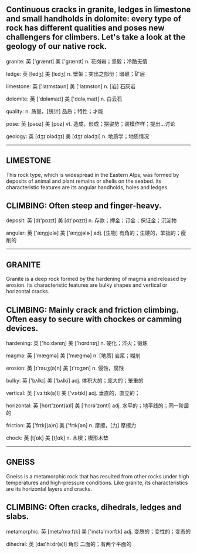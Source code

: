 Continuous cracks in granite, ledges in limestone and small handholds in dolomite: every type of rock has different qualities and poses new challengers for climbers. Let's take a look at the geology of our native rock.
----
granite: 英 ['grænɪt] 美 ['grænɪt] n. 花岗岩；坚毅；冷酷无情

ledge: 英 [ledʒ] 美 [lɛdʒ] n. 壁架；突出之部份；暗礁；矿层

limestone: 英 ['laɪmstəʊn] 美 ['laɪmston] n. [岩] 石灰岩

dolomite: 英 ['dɒləmaɪt] 美 ['dɑlə,maɪt] n. 白云石

quality: n. 质量，[统计] 品质；特性；才能

pose: 英 [pəʊz] 美 [poz] vt. 造成，形成；摆姿势；装模作样；提出…讨论

geology: 英 [dʒɪ'ɒlədʒɪ] 美 [dʒɪ'ɑlədʒi] n. 地质学；地质情况

----
LIMESTONE
----
This rock type, which is widespread in the Eastern Alps, was formed by deposits of animal and plant remains or shells on the seabed. its characteristic features are its angular handholds, holes and ledges.

CLIMBING: Often steep and finger-heavy.
----
deposit: 英 [dɪ'pɒzɪt] 美 [dɪ'pɑzɪt] n. 存款；押金；订金；保证金；沉淀物

angular: 英 ['æŋgjʊlə] 美 ['æŋɡjəlɚ] adj. [生物] 有角的；生硬的，笨拙的；瘦削的

----
GRANITE
----
Granite is a deep rock formed by the hardening of magma and released by erosion. its characteristic features are bulky shapes and vertical or horizontal cracks.

CLIMBING: Mainly crack and friction climbing. Often easy to secure with chockes or camming devices.
----
hardening: 英 ['hɑːdənɪŋ] 美 ['hɑrdnɪŋ]   n. 硬化；淬火；锻炼  

magma: 英 ['mægmə] 美 ['mæɡmə] n. [地质] 岩浆；糊剂

erosion: 英 [ɪ'rəʊʒ(ə)n] 美 [ɪ'roʒən] n. 侵蚀，腐蚀

bulky: 英 ['bʌlkɪ] 美 ['bʌlki] adj. 体积大的；庞大的；笨重的

vertical: 英 ['vɜːtɪk(ə)l] 美 ['vɝtɪkl] adj. 垂直的，直立的；

horizontal: 英 [hɒrɪ'zɒnt(ə)l] 美 ['hɔrə'zɑntl] adj. 水平的；地平线的；同一阶层的

friction: 英 ['frɪkʃ(ə)n] 美 ['frɪkʃən] n. 摩擦，[力] 摩擦力

chock: 英 [tʃɒk] 美 [tʃɑk] n. 木楔；楔形木垫

----
GNEISS
----
Gneiss is a metamorphic rock that has resulted from other rocks under high temperatures and high-pressure conditions. Like granite, its characteristics are its horizontal layers and cracks.

CLIMBING: Often cracks, dihedrals, ledges and slabs.
--
metamorphic: 英 [metə'mɔːfɪk] 美 ['mɛtə'mɔrfɪk] adj. 变质的；变性的；变态的

dihedral: 英 [daɪ'hiːdr(ə)l] 角形 二面的；有两个平面的
